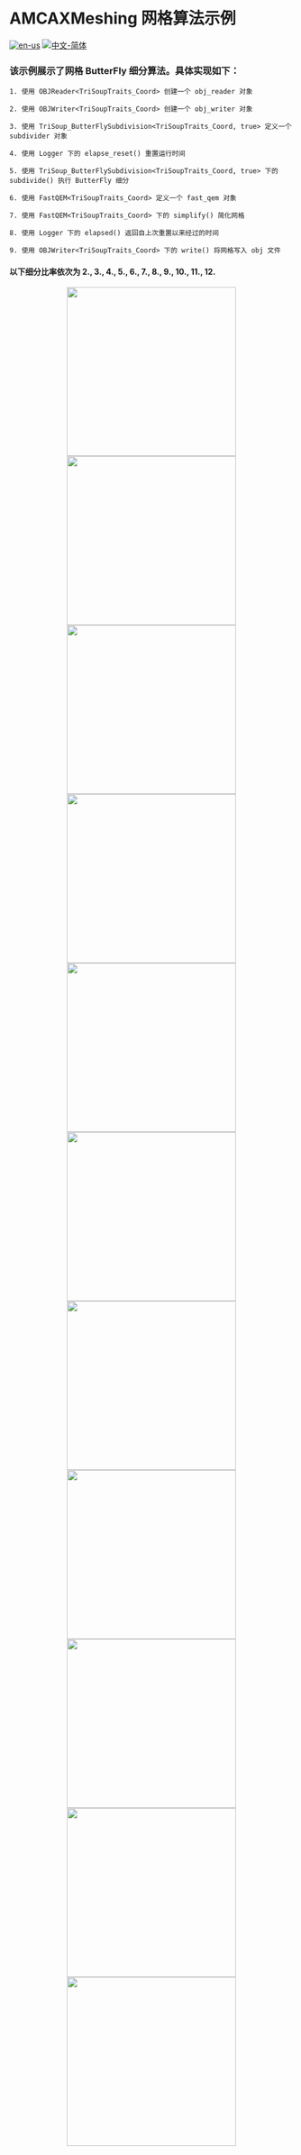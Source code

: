 # AMCAXMeshing 网格算法示例

[![en-us](https://img.shields.io/badge/en-us-yellow.svg)](./README.md) [![中文-简体](https://img.shields.io/badge/%E4%B8%AD%E6%96%87-%E7%AE%80%E4%BD%93-red.svg)](./README.zh_cn.md)

### 该示例展示了网格 ButterFly 细分算法。具体实现如下：


	
	1. 使用 OBJReader<TriSoupTraits_Coord> 创建一个 obj_reader 对象
	
	2. 使用 OBJWriter<TriSoupTraits_Coord> 创建一个 obj_writer 对象
	
	3. 使用 TriSoup_ButterFlySubdivision<TriSoupTraits_Coord, true> 定义一个 subdivider 对象
	
	4. 使用 Logger 下的 elapse_reset() 重置运行时间
	
	5. 使用 TriSoup_ButterFlySubdivision<TriSoupTraits_Coord, true> 下的 subdivide() 执行 ButterFly 细分
	
	6. 使用 FastQEM<TriSoupTraits_Coord> 定义一个 fast_qem 对象
	
	7. 使用 FastQEM<TriSoupTraits_Coord> 下的 simplify() 简化网格
	
	8. 使用 Logger 下的 elapsed() 返回自上次重置以来经过的时间
	
	9. 使用 OBJWriter<TriSoupTraits_Coord> 下的 write() 将网格写入 obj 文件


#### 以下细分比率依次为 2., 3., 4., 5., 6., 7., 8., 9., 10., 11., 12.

<div align = center><img src="https://s2.loli.net/2024/09/30/CcaHTJVseXpR8Fn.png" width="300" height="300">

<div align = center><img src="https://s2.loli.net/2024/09/30/TYvaDsWzdt1Pucg.png" width="300" height="300">

<div align = center><img src="https://s2.loli.net/2024/09/30/2yozFLe3CGUQjPp.png" width="300" height="300"> 

<div align = center><img src="https://s2.loli.net/2024/09/30/DLXAoglqOM4IcxU.png" width="300" height="300">

<div align = center><img src="https://s2.loli.net/2024/09/30/SipcMB6uPQJxf7j.png" width="300" height="300">

<div align = center><img src="https://s2.loli.net/2024/09/30/JveO3oWPClpUnYs.png" width="300" height="300">

<div align = center><img src="https://s2.loli.net/2024/09/30/MOFhW95x6ALiXG2.png" width="300" height="300">

<div align = center><img src="https://s2.loli.net/2024/09/30/4jTsB9C683QbdhD.png" width="300" height="300">

<div align = center><img src="https://s2.loli.net/2024/09/30/51ladnWL2KwANuS.png" width="300" height="300">

<div align = center><img src="https://s2.loli.net/2024/09/30/CsfIHeOzkWhEK9d.png" width="300" height="300">

<div align = center><img src="https://s2.loli.net/2024/09/30/r9lHUBDWqaQOc6F.png" width="300" height="300">


